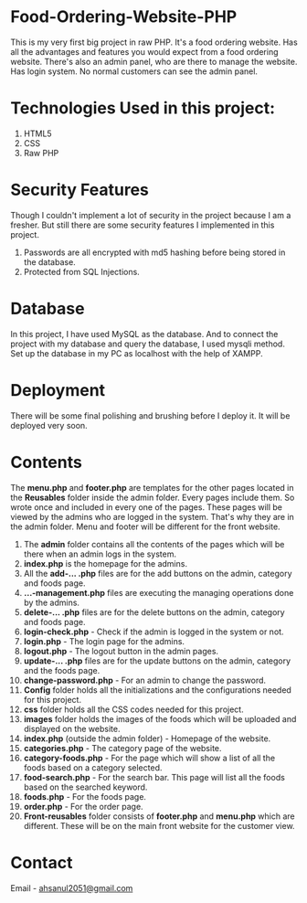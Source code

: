 # Food-Ordering-Website-PHP
This is my very first big project in raw PHP. It's a food ordering website. Has all the advantages and features you would expect from a food ordering website. There's also an admin panel, who are there to manage the website. 
Has login system. No normal customers can see the admin panel. 

# Technologies Used in this project:

1. HTML5
2. CSS
3. Raw PHP 

# Security Features

Though I couldn't implement a lot of security in the project because I am a fresher. But still there are some security features I implemented in this project. 

1. Passwords are all encrypted with md5 hashing before being stored in the database. 
2. Protected from SQL Injections. 


# Database

In this project, I have used MySQL as the database. And to connect the project with my database and query the database, I used mysqli method. Set up the database in my PC as localhost with the help of XAMPP. 

# Deployment

There will be some final polishing and brushing before I deploy it. It will be deployed very soon. 


# Contents 

The **menu.php** and **footer.php** are templates for the other pages located in the **Reusables** folder inside the admin folder. Every pages include them. So wrote once and included in every one of the pages. These pages will be viewed by the admins who are logged in the system. That's why they are in the admin folder. Menu and footer will be different for the front website. 

1. The **admin** folder contains all the contents of the pages which will be there when an admin logs in the system.
2. **index.php** is the homepage for the admins. 
3. All the **add-... .php** files are for the add buttons on the admin, category and foods page. 
4. **...-management.php** files are executing the managing operations done by the admins. 
5. **delete-... .php** files are for the delete buttons on the admin, category and foods page. 
6. **login-check.php** - Check if the admin is logged in the system or not. 
7. **login.php** - The login page for the admins. 
8. **logout.php** - The logout button in the admin pages. 
9. **update-... .php** files are for the update buttons on the admin, category and the foods page. 
10. **change-password.php** - For an admin to change the password. 
11. **Config** folder holds all the initializations and the configurations needed for this project. 
12. **css** folder holds all the CSS codes needed for this project. 
13. **images** folder holds the images of the foods which will be uploaded and displayed on the website. 
14. **index.php** (outside the admin folder) - Homepage of the website. 
15. **categories.php** - The category page of the website. 
16. **category-foods.php** - For the page which will show a list of all the foods based on a category selected. 
17. **food-search.php** - For the search bar. This page will list all the foods based on the searched keyword. 
18. **foods.php** - For the foods page. 
19. **order.php** - For the order page. 
20. **Front-reusables** folder consists of **footer.php** and **menu.php** which are different. These will be on the main front website for the customer view. 

# Contact 
Email - ahsanul2051@gmail.com



